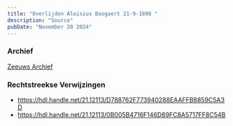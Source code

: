 ```yaml
---
title: "Overlijden Aloisius Boogaert 21-9-1898 "
description: "Source"
pubDate: "November 20 2024"
---
```


### Archief
[Zeeuws Archief](https://www.zeeuwsarchief.nl/)

### Rechtstreekse Verwijzingen
- https://hdl.handle.net/21.12113/D788762F773940288EAAFFB8859C5A3D
- https://hdl.handle.net/21.12113/0B005B4716F146D89FC8A5717FF8C54B
